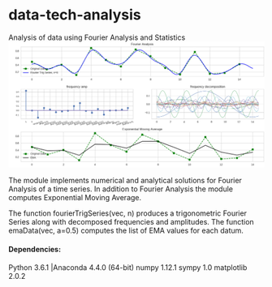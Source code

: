 # data-tech-analysis
Analysis of data using Fourier Analysis and Statistics
![alt text](https://github.com/lostdevfound/data-tech-analysis/blob/master/analysis.png?raw=true)

The module implements numerical and analytical solutions for Fourier Analysis of a time series. In addition to Fourier Analysis the module computes Exponential Moving Average.

The function fourierTrigSeries(vec, n) produces a trigonometric Fourier Series along with decomposed frequencies and amplitudes.
The function emaData(vec, a=0.5) computes the list of EMA values for each datum.

#### Dependencies:
Python 3.6.1 |Anaconda 4.4.0 (64-bit)
numpy 1.12.1
sympy 1.0
matplotlib 2.0.2
